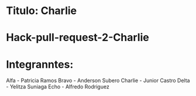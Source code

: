 # Titulo: Charlie
# Hack-pull-request-2-Charlie
# Integranntes:
Alfa - Patricia Ramos
Bravo - Anderson Subero
Charlie - Junior Castro
Delta - Yelitza Suniaga
Echo - Alfredo Rodriguez

